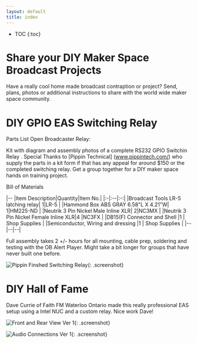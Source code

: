 ```yaml
---
layout: default
title: index
---
```


* TOC
{:toc}

# Share your DIY Maker Space Broadcast Projects

Have a really cool home made broadcast contraption or project? Send, plans, photos or additional instructions to share with the world wide maker space community.

# DIY GPIO EAS Switching Relay

Parts List Open Broadcaster Relay:

Kit with diagram and assembly photos of a complete RS232 GPIO Switchin Relay .  Special Thanks to [Pippin Technical] (www.pippintech.com/) who supply  the parts in a kit form if that has any appeal for around $150 or the completed switching relay.  Get a group together for a DIY maker space hands on training project.

Bill of Materials

|--
|Item Description|Quantity|Item No.| 
|:-|:--|:-:|
|Broadcast Tools LR-5 latching relay| 1|LR-5 |
|Hammond Box ABS GRAY 6.58"L X 4.21"W| 1|HM225-ND |
|Neutrik 3 Pin Nickel Male Inline XLR| 2|NC3MX |
|Neutrik 3 Pin Nickel Female Inline XLR|4 |NC3FX |
|DB15(F) Connector and Shell |1 | Shop Supplies |
|Semiconductor, Wiring and dressing |1 | Shop Supplies |
|--|--|--|


Full assembly takes 2 +/- hours for all mounting, cable prep, soldering and testing with the OB Alert Player. Might take a bit longer for groups that have never built one before.

![Pippin Finshed Switching Relay](/DIY-Maker-Space-Broadcast-Projects/img/Pippin_Technical_Alert_Relay700px.jpg
){: .screenshot} 

# DIY Hall of Fame

Dave Currie of Faith FM Waterloo Ontario made this really professional EAS setup using a Intel NUC and a custom relay.  Nice work Dave!

![Front and Rear View Ver 1](/DIY-Maker-Space-Broadcast-Projects/img/Ver1_Front_and_Rear700px.jpg){: .screenshot} 

![Audio Connections Ver 1](/DIY-Maker-Space-Broadcast-Projects/img/Ver1_Audio_Connections700px.jpg){: .screenshot} 












